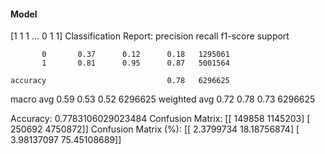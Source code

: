 #### Model
[1 1 1 ... 0 1 1]
Classification Report:
              precision    recall  f1-score   support

           0       0.37      0.12      0.18   1295061
           1       0.81      0.95      0.87   5001564

    accuracy                           0.78   6296625
   macro avg       0.59      0.53      0.52   6296625
weighted avg       0.72      0.78      0.73   6296625

Accuracy: 0.7783106029023484
Confusion Matrix:
[[ 149858 1145203]
 [ 250692 4750872]]
Confusion Matrix (%):
[[ 2.3799734  18.18756874]
 [ 3.98137097 75.45108689]]
